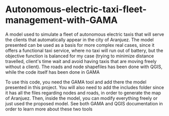 # Autonomous-electric-taxi-fleet-management-with-GAMA
A model used to simulate a fleet of autonomous electric taxis that will serve the clients that automatically appear in the city of Aranjuez. 
The model presented can be used as a basis for more complex real cases, since it offers a functional taxi service, where no taxi will run out of battery, 
but the objective function is balanced for my case (trying to minimize distance travelled, client's time wait and avoid having taxis that are moving freely without a client). 
The roads and node shapefiles has been done with QGIS, while the code itself has been done in GAMA 


To use this code, you need the GAMA tool and add there the model presented in this project. You will also need to add the includes folder since it has all the files
regarding nodes and roads, in order to generate the map of Aranjuez. Then, inside the model, you can modify everything freely or just used the proposed model. See both
GAMA and QGIS documentation in order to learn more about these two tools
